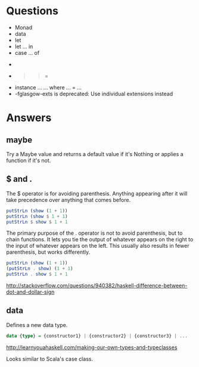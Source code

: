 # Questions

- Monad
- data
- let
- let ... in
- case ... of
- >>
- >>=
- instance ... ... where ... = ...
- -fglasgow-exts is deprecated: Use individual extensions instead

# Answers

## maybe
Try a Maybe value and returns a default value if it's Nothing or applies a function if it's not.

## $ and .

The $ operator is for avoiding parenthesis. Anything appearing after it will take precedence over anything that comes before.

```hs
putStrLn (show (1 + 1))
putStrLn (show $ 1 + 1)
putStrLn $ show $ 1 + 1
```

The primary purpose of the . operator is not to avoid parenthesis, but to chain functions. It lets you tie the output of whatever appears on the right to the input of whatever appears on the left. This usually also results in fewer parenthesis, but works differently.

```hs
putStrLn (show (1 + 1))
(putStrLn . show) (1 + 1)
putStrLn . show $ 1 + 1
```

http://stackoverflow.com/questions/940382/haskell-difference-between-dot-and-dollar-sign

## data

Defines a new data type.

```hs
data {type} = {constructor1} | {constructor2} | {constructor3} | ...
```

http://learnyouahaskell.com/making-our-own-types-and-typeclasses

Looks similar to Scala's case class.

